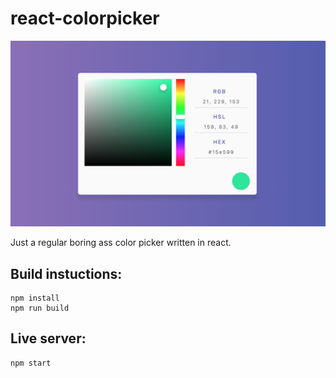 # react-colorpicker

![Alt text](./screenshot.png)

Just a regular boring ass color picker written in react.



## Build instuctions:

    npm install
    npm run build

## Live server:

    npm start

